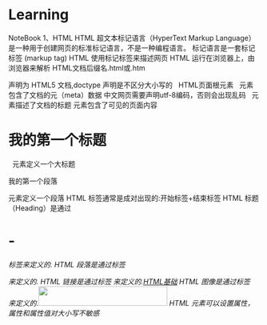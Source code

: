 # Learning
NoteBook
1、HTML
 HTML 超文本标记语言（HyperText Markup Language）是一种用于创建网页的标准标记语言，不是一种编程语言。
 标记语言是一套标记标签 (markup tag)
 HTML 使用标记标签来描述网页
 HTML 运行在浏览器上，由浏览器来解析
 HTML文档后缀名.html或.htm
<!DOCTYPE html>  声明为 HTML5 文档,doctype 声明是不区分大小写的
 <html>   HTML页面根元素
  <head>  元素包含了文档的元（meta）数据
   <meta charset="utf-8">  中文网页需要声明utf-8编码，否则会出现乱码
   <title>HTML测试</title>  元素描述了文档的标题
  </head>
  <body>      元素包含了可见的页面内容
   <h1>我的第一个标题</h1>    元素定义一个大标题
   <p>我的第一个段落</p>   元素定义一个段落
  </body>
 </html>
HTML 标签通常是成对出现的:开始标签+结束标签
HTML 标题（Heading）是通过<h1> - <h6> 标签来定义的.
HTML 段落是通过标签 <p> 来定义的.
HTML 链接是通过标签 <a> 来定义的.<a href="http://www.runoob.com/html/html-basic.html">HTML基础</a>
HTML 图像是通过标签 <img> 来定义的.<img src="http://www.runoob.com/images/logo.png" width="258" height="39" />
HTML 元素可以设置属性，属性和属性值对大小写不敏感
